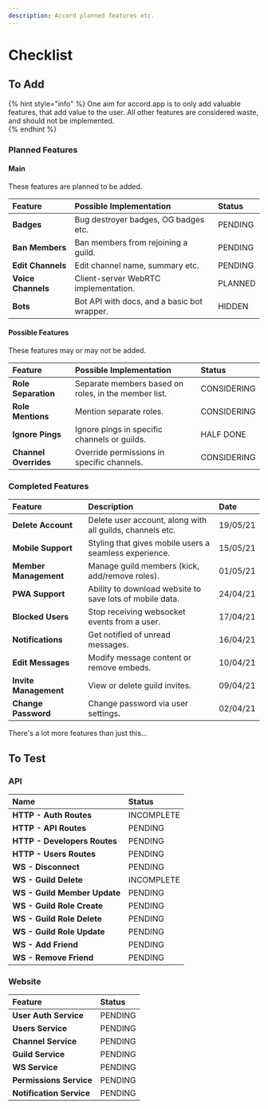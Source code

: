 ```yaml
---
description: Accord planned features etc.
---
```


# Checklist

## To Add

{% hint style="info" %}
One aim for accord.app is to only add valuable features, that add value to the user. All other features are considered waste, and should not be implemented.  
{% endhint %}

### Planned Features

#### Main

These features are planned to be added.

| Feature | Possible Implementation | Status |
| :--- | :--- | :--- |
| **Badges** | Bug destroyer badges, OG badges etc. | PENDING |
| **Ban Members** | Ban members from rejoining a guild. | PENDING |
| **Edit Channels** | Edit channel name, summary etc. | PENDING |
| **Voice Channels** | Client-server WebRTC implementation. | PLANNED |
| **Bots** | Bot API with docs, and a basic bot wrapper. | HIDDEN |

#### Possible Features

These features may or may not be added.

| Feature | Possible Implementation | Status |
| :--- | :--- | :--- |
| **Role Separation** | Separate members based on roles, in the member list. | CONSIDERING |
| **Role Mentions** | Mention separate roles. | CONSIDERING |
| **Ignore Pings** | Ignore pings in specific channels or guilds. | HALF DONE |
| **Channel Overrides** | Override permissions in specific channels. | CONSIDERING |

### Completed Features

| Feature | Description | Date |
| :--- | :--- | :--- |
| **Delete Account** | Delete user account, along with all guilds, channels etc. | 19/05/21 |
| **Mobile Support** | Styling that gives mobile users a seamless experience. | 15/05/21 |
| **Member Management** | Manage guild members \(kick, add/remove roles\). | 01/05/21 |
| **PWA Support** | Ability to download website to save lots of mobile data. | 24/04/21 |
| **Blocked Users** | Stop receiving websocket events from a user. | 17/04/21 |
| **Notifications** | Get notified of unread messages. | 16/04/21 |
| **Edit Messages** | Modify message content or remove embeds. | 10/04/21 |
| **Invite Management** | View or delete guild invites. | 09/04/21 |
| **Change Password** | Change password via user settings. | 02/04/21 |

There's a lot more features than just this...

## To Test

### API

| Name | Status |
| :--- | :--- |
| **HTTP - Auth Routes** | INCOMPLETE |
| **HTTP - API Routes** | PENDING |
| **HTTP - Developers Routes** | PENDING |
| **HTTP - Users Routes** | PENDING |
| **WS - Disconnect** | PENDING |
| **WS - Guild Delete** | INCOMPLETE |
| **WS - Guild Member Update** | PENDING |
| **WS - Guild Role Create** | PENDING |
| **WS - Guild Role Delete** | PENDING |
| **WS - Guild Role Update** | PENDING |
| **WS - Add Friend** | PENDING |
| **WS - Remove Friend** | PENDING |

### Website

| Feature | Status |
| :--- | :--- |
| **User Auth Service** | PENDING |
| **Users Service** | PENDING |
| **Channel Service** | PENDING |
| **Guild Service** | PENDING |
| **WS Service** | PENDING |
| **Permissions Service** | PENDING |
| **Notification Service** | PENDING |

